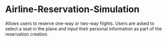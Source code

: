 # Airline-Reservation-Simulation
Allows users to reserve one-way or two-way flights. Users are asked to select a seat in the plane and input their personal information as part of the reservation creation.
